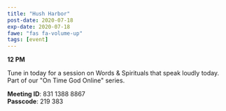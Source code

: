 ```yaml
---
title: "Hush Harbor"
post-date: 2020-07-18
exp-date: 2020-07-18
fawe: "fas fa-volume-up"
tags: [event]
---
```

**12 PM**

Tune in today for a session on Words & Spirituals that speak loudly today. Part of our "On Time God Online" series.

<p class="text-danger"><b>Meeting ID</b>: 831 1388 8867
<br>
<b>Passcode</b>: 219 383
</p>